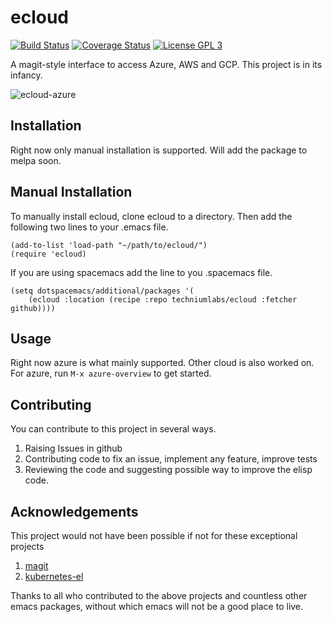 # ecloud
[![Build Status](https://travis-ci.org/techniumlabs/ecloud.svg?branch=master)](https://travis-ci.org/techniumlabs/ecloud)
[![Coverage Status](https://coveralls.io/repos/github/techniumlabs/ecloud/badge.svg?branch=master)](https://coveralls.io/github/techniumlabs/ecloud?branch=master)
[![License GPL 3](https://img.shields.io/github/license/techniumlabs/ecloud.svg)](LICENSE)

A magit-style interface to access Azure, AWS and GCP. This project is in its infancy. 

![ecloud-azure](https://raw.githubusercontent.com/techniumlabs/ecloud/master/docs/screenshots/ecloud-azure.png)


## Installation
Right now only manual installation is supported. Will add the package to melpa soon.

## Manual Installation
To manually install ecloud, clone ecloud to a directory. Then add the following two lines to your .emacs file.

```
(add-to-list 'load-path "~/path/to/ecloud/")
(require 'ecloud)
```

If you are using spacemacs add the line to you .spacemacs file.

```
(setq dotspacemacs/additional/packages '(
    (ecloud :location (recipe :repo techniumlabs/ecloud :fetcher github))))
```

## Usage
Right now azure is what mainly supported. Other cloud is also worked on. For azure, run `M-x azure-overview` to get started.

## Contributing
You can contribute to this project in several ways. 

1. Raising Issues in github
2. Contributing code to fix an issue, implement any feature, improve tests
3. Reviewing the code and suggesting possible way to improve the elisp code. 

## Acknowledgements
This project would not have been possible if not for these exceptional projects 
1. [magit](https://github.com/magit/magit)
2. [kubernetes-el](https://github.com/chrisbarrett/kubernetes-el)

Thanks to all who contributed to the above projects and countless other emacs packages, without which emacs will not be a good place to live.


